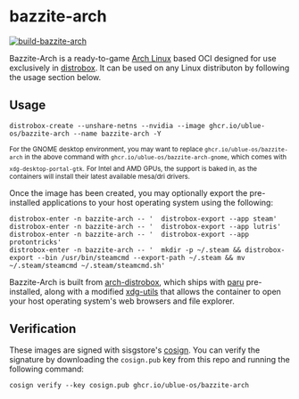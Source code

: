 # bazzite-arch

[![build-bazzite-arch](https://github.com/ublue-os/bazzite-arch/actions/workflows/build.yml/badge.svg)](https://github.com/ublue-os/bazzite-arch/actions/workflows/build.yml) 

Bazzite-Arch is a ready-to-game [Arch Linux](https://archlinux.org/) based OCI designed for use exclusively in [distrobox](https://github.com/89luca89/distrobox). It can be used on any Linux distributon by following the usage section below.

## Usage

    distrobox-create --unshare-netns --nvidia --image ghcr.io/ublue-os/bazzite-arch --name bazzite-arch -Y

<sub>For the GNOME desktop environment, you may want to replace `ghcr.io/ublue-os/bazzite-arch` in the above command with `ghcr.io/ublue-os/bazzite-arch-gnome`, which comes with `xdg-desktop-portal-gtk`.</sub>
<sub >For Intel and AMD GPUs, the support is baked in, as the containers will install their latest available mesa/dri drivers.</sub>

Once the image has been created, you may optionally export the pre-installed applications to your host operating system using the following:

    distrobox-enter -n bazzite-arch -- '  distrobox-export --app steam'
    distrobox-enter -n bazzite-arch -- '  distrobox-export --app lutris'
    distrobox-enter -n bazzite-arch -- '  distrobox-export --app protontricks'
    distrobox-enter -n bazzite-arch -- '  mkdir -p ~/.steam && distrobox-export --bin /usr/bin/steamcmd --export-path ~/.steam && mv ~/.steam/steamcmd ~/.steam/steamcmd.sh'

Bazzite-Arch is built from [arch-distrobox](https://github.com/ublue-os/arch-distrobox), which ships with [paru](https://github.com/Morganamilo/paru) pre-installed, along with a modified [xdg-utils](https://github.com/KyleGospo/xdg-utils-distrobox-arch) that allows the container to open your host operating system's web browsers and file explorer.

## Verification

These images are signed with sisgstore's [cosign](https://docs.sigstore.dev/cosign/overview/). You can verify the signature by downloading the `cosign.pub` key from this repo and running the following command:

    cosign verify --key cosign.pub ghcr.io/ublue-os/bazzite-arch

